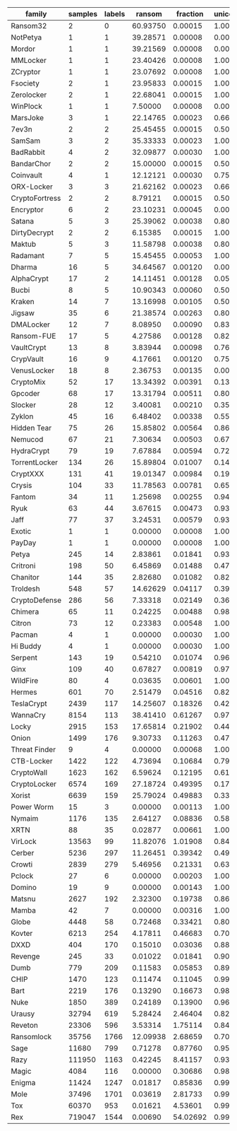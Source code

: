 | family         | samples | labels | ransom   | fraction | unicorns |
|----------------|---------|--------|----------|----------|----------|
| Ransom32       | 2       | 0      | 60.93750 |  0.00015 |  1.00000 |
| NotPetya       | 1       | 1      | 39.28571 |  0.00008 |  0.00000 |
| Mordor         | 1       | 1      | 39.21569 |  0.00008 |  0.00000 |
| MMLocker       | 1       | 1      | 23.40426 |  0.00008 |  1.00000 |
| ZCryptor       | 1       | 1      | 23.07692 |  0.00008 |  1.00000 |
| Fsociety       | 2       | 1      | 23.95833 |  0.00015 |  1.00000 |
| Zerolocker     | 2       | 1      | 22.68041 |  0.00015 |  1.00000 |
| WinPlock       | 1       | 1      |  7.50000 |  0.00008 |  0.00000 |
| MarsJoke       | 3       | 1      | 22.14765 |  0.00023 |  0.66667 |
| 7ev3n          | 2       | 2      | 25.45455 |  0.00015 |  0.50000 |
| SamSam         | 3       | 2      | 35.33333 |  0.00023 |  1.00000 |
| BadRabbit      | 4       | 2      | 32.09877 |  0.00030 |  1.00000 |
| BandarChor     | 2       | 2      | 15.00000 |  0.00015 |  0.50000 |
| Coinvault      | 4       | 1      | 12.12121 |  0.00030 |  0.75000 |
| ORX-Locker     | 3       | 3      | 21.62162 |  0.00023 |  0.66667 |
| CryptoFortress | 2       | 2      |  8.79121 |  0.00015 |  0.50000 |
| Encryptor      | 6       | 2      | 23.10231 |  0.00045 |  0.00000 |
| Satana         | 5       | 3      | 25.39062 |  0.00038 |  0.80000 |
| DirtyDecrypt   | 2       | 2      |  6.15385 |  0.00015 |  1.00000 |
| Maktub         | 5       | 3      | 11.58798 |  0.00038 |  0.80000 |
| Radamant       | 7       | 5      | 15.45455 |  0.00053 |  1.00000 |
| Dharma         | 16      | 5      | 34.64567 |  0.00120 |  0.00000 |
| AlphaCrypt     | 17      | 2      | 14.11451 |  0.00128 |  0.05882 |
| Bucbi          | 8       | 5      | 10.90343 |  0.00060 |  0.50000 |
| Kraken         | 14      | 7      | 13.16998 |  0.00105 |  0.50000 |
| Jigsaw         | 35      | 6      | 21.38574 |  0.00263 |  0.80000 |
| DMALocker      | 12      | 7      |  8.08950 |  0.00090 |  0.83333 |
| Ransom-FUE     | 17      | 5      |  4.27586 |  0.00128 |  0.82353 |
| VaultCrypt     | 13      | 8      |  3.83944 |  0.00098 |  0.76923 |
| CrypVault      | 16      | 9      |  4.17661 |  0.00120 |  0.75000 |
| VenusLocker    | 18      | 8      |  2.36753 |  0.00135 |  0.00000 |
| CryptoMix      | 52      | 17     | 13.34392 |  0.00391 |  0.13462 |
| Gpcoder        | 68      | 17     | 13.31794 |  0.00511 |  0.80882 |
| Slocker        | 28      | 12     |  3.40081 |  0.00210 |  0.35714 |
| Zyklon         | 45      | 16     |  6.48402 |  0.00338 |  0.55556 |
| Hidden Tear    | 75      | 26     | 15.85802 |  0.00564 |  0.86667 |
| Nemucod        | 67      | 21     |  7.30634 |  0.00503 |  0.67164 |
| HydraCrypt     | 79      | 19     |  7.67884 |  0.00594 |  0.72152 |
| TorrentLocker  | 134     | 26     | 15.89804 |  0.01007 |  0.14179 |
| CryptXXX       | 131     | 41     | 19.01347 |  0.00984 |  0.19084 |
| Crysis         | 104     | 33     | 11.78563 |  0.00781 |  0.65385 |
| Fantom         | 34      | 11     |  1.25698 |  0.00255 |  0.94118 |
| Ryuk           | 63      | 44     |  3.67615 |  0.00473 |  0.93651 |
| Jaff           | 77      | 37     |  3.24531 |  0.00579 |  0.93506 |
| Exotic         | 1       | 1      |  0.00000 |  0.00008 |  1.00000 |
| PayDay         | 1       | 1      |  0.00000 |  0.00008 |  1.00000 |
| Petya          | 245     | 14     |  2.83861 |  0.01841 |  0.93878 |
| Critroni       | 198     | 50     |  6.45869 |  0.01488 |  0.47980 |
| Chanitor       | 144     | 35     |  2.82680 |  0.01082 |  0.82639 |
| Troldesh       | 548     | 57     | 14.62629 |  0.04117 |  0.39234 |
| CryptoDefense  | 286     | 56     |  7.33318 |  0.02149 |  0.36713 |
| Chimera        | 65      | 11     |  0.24225 |  0.00488 |  0.98462 |
| Citron         | 73      | 12     |  0.23383 |  0.00548 |  1.00000 |
| Pacman         | 4       | 1      |  0.00000 |  0.00030 |  1.00000 |
| Hi Buddy       | 4       | 1      |  0.00000 |  0.00030 |  1.00000 |
| Serpent        | 143     | 19     |  0.54210 |  0.01074 |  0.96503 |
| Ginx           | 109     | 40     |  0.67827 |  0.00819 |  0.97248 |
| WildFire       | 80      | 4      |  0.03635 |  0.00601 |  1.00000 |
| Hermes         | 601     | 70     |  2.51479 |  0.04516 |  0.82696 |
| TeslaCrypt     | 2439    | 117    | 14.25607 |  0.18326 |  0.42230 |
| WannaCry       | 8154    | 113    | 38.41410 |  0.61267 |  0.97326 |
| Locky          | 2915    | 153    | 17.65814 |  0.21902 |  0.44220 |
| Onion          | 1499    | 176    |  9.30733 |  0.11263 |  0.47832 |
| Threat Finder  | 9       | 4      |  0.00000 |  0.00068 |  1.00000 |
| CTB-Locker     | 1422    | 122    |  4.73694 |  0.10684 |  0.79395 |
| CryptoWall     | 1623    | 162    |  6.59624 |  0.12195 |  0.61553 |
| CryptoLocker   | 6574    | 169    | 27.18724 |  0.49395 |  0.17630 |
| Xorist         | 6639    | 159    | 25.79024 |  0.49883 |  0.33469 |
| Power Worm     | 15      | 3      |  0.00000 |  0.00113 |  1.00000 |
| Nymaim         | 1176    | 135    |  2.64127 |  0.08836 |  0.58418 |
| XRTN           | 88      | 35     |  0.02877 |  0.00661 |  1.00000 |
| VirLock        | 13563   | 99     | 11.82076 |  1.01908 |  0.84458 |
| Cerber         | 5236    | 297    | 11.26451 |  0.39342 |  0.49981 |
| Crowti         | 2839    | 279    |  5.46956 |  0.21331 |  0.63332 |
| Pclock         | 27      | 6      |  0.00000 |  0.00203 |  1.00000 |
| Domino         | 19      | 9      |  0.00000 |  0.00143 |  1.00000 |
| Matsnu         | 2627    | 192    |  2.32300 |  0.19738 |  0.86563 |
| Mamba          | 42      | 7      |  0.00000 |  0.00316 |  1.00000 |
| Globe          | 4448    | 58     |  0.72468 |  0.33421 |  0.80126 |
| Kovter         | 6213    | 254    |  4.17811 |  0.46683 |  0.70964 |
| DXXD           | 404     | 170    |  0.15010 |  0.03036 |  0.88614 |
| Revenge        | 245     | 33     |  0.01022 |  0.01841 |  0.90612 |
| Dumb           | 779     | 209    |  0.11583 |  0.05853 |  0.89859 |
| CHIP           | 1470    | 123    |  0.11474 |  0.11045 |  0.99116 |
| Bart           | 2219    | 176    |  0.13290 |  0.16673 |  0.98963 |
| Nuke           | 1850    | 389    |  0.24189 |  0.13900 |  0.96757 |
| Urausy         | 32794   | 619    |  5.28424 |  2.46404 |  0.82747 |
| Reveton        | 23306   | 596    |  3.53314 |  1.75114 |  0.84099 |
| Ransomlock     | 35756   | 1766   | 12.09938 |  2.68659 |  0.70466 |
| Sage           | 11680   | 799    |  0.71278 |  0.87760 |  0.95950 |
| Razy           | 111950  | 1163   |  0.42245 |  8.41157 |  0.93777 |
| Magic          | 4084    | 116    |  0.00000 |  0.30686 |  0.98531 |
| Enigma         | 11424   | 1247   |  0.01817 |  0.85836 |  0.99492 |
| Mole           | 37496   | 1701   |  0.03619 |  2.81733 |  0.99176 |
| Tox            | 60370   | 953    |  0.01621 |  4.53601 |  0.99715 |
| Rex            | 719047  | 1544   |  0.00690 | 54.02692 |  0.99175 |
